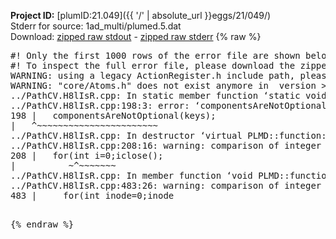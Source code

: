 **Project ID:** [plumID:21.049]({{ '/' | absolute_url }}eggs/21/049/)  
Stderr for source:  1ad_multi/plumed.5.dat   
Download: [zipped raw stdout](plumed.5.dat.plumed.stdout.txt.zip) - [zipped raw stderr](plumed.5.dat.plumed.stderr.txt.zip) 
{% raw %}
<pre>
#! Only the first 1000 rows of the error file are shown below
#! To inspect the full error file, please download the zipped raw stderr file above
WARNING: using a legacy ActionRegister.h include path, please use <<#include "core/ActionRegister.h">>
WARNING: "core/Atoms.h" does not exist anymore in  version >=2.10, you should change your code.
../PathCV.H8lIsR.cpp: In static member function ‘static void PLMD::function::PathCV::registerKeywords(PLMD::Keywords&)’:
../PathCV.H8lIsR.cpp:198:3: error: ‘componentsAreNotOptional’ was not declared in this scope
198 |   componentsAreNotOptional(keys);
|   ^~~~~~~~~~~~~~~~~~~~~~~~
../PathCV.H8lIsR.cpp: In destructor ‘virtual PLMD::function::PathCV::~PathCV()’:
../PathCV.H8lIsR.cpp:208:16: warning: comparison of integer expressions of different signedness: ‘int’ and ‘unsigned int’ [-Wsign-compare]
208 |   for(int i=0;i<mw_n_;++i){
|               ~^~~~~~
../PathCV.H8lIsR.cpp: In constructor ‘PLMD::function::PathCV::PathCV(const PLMD::ActionOptions&)’:
../PathCV.H8lIsR.cpp:236:16: warning: comparison of integer expressions of different signedness: ‘int’ and ‘unsigned int’ [-Wsign-compare]
236 |   for(int i=0;i<mw_n_;++i){
|               ~^~~~~~
../PathCV.H8lIsR.cpp:259:11: warning: comparison of integer expressions of different signedness: ‘int’ and ‘unsigned int’ [-Wsign-compare]
259 |       if(i==mw_id_) ifiles[i]->close();
|          ~^~~~~~~~
../PathCV.H8lIsR.cpp: In member function ‘void PLMD::function::PathCV::generatePath()’:
../PathCV.H8lIsR.cpp:483:26: warning: comparison of integer expressions of different signedness: ‘int’ and ‘unsigned int’ [-Wsign-compare]
483 |     for(int inode=0;inode<nnodes;inode++){
|                     ~~~~~^~~~~~~
../PathCV.H8lIsR.cpp: In member function ‘void PLMD::function::PathCV::readMultipleWalkers()’:
../PathCV.H8lIsR.cpp:941:16: warning: comparison of integer expressions of different signedness: ‘int’ and ‘unsigned int’ [-Wsign-compare]
941 |   for(int i=0;i<mw_n_;++i){
|               ~^~~~~~
../PathCV.H8lIsR.cpp:942:9: warning: comparison of integer expressions of different signedness: ‘int’ and ‘unsigned int’ [-Wsign-compare]
942 |     if(i==mw_id_) continue;
|        ~^~~~~~~~
../PathCV.H8lIsR.cpp:957:5: error: invalid use of incomplete type ‘class PLMD::Communicator’
957 |     comm.Barrier();
|     ^~~~
In file included from /home/runner/opt/include/plumed/function/../core/../tools/OFile.h:25,
from /home/runner/opt/include/plumed/function/../core/../tools/Log.h:25,
from /home/runner/opt/include/plumed/function/../core/Action.h:30,
from /home/runner/opt/include/plumed/function/../core/ActionWithValue.h:25,
from /home/runner/opt/include/plumed/function/Function.h:25,
from ../PathCV.H8lIsR.cpp:22:
/home/runner/opt/include/plumed/function/../core/../tools/FileBase.h:29:7: note: forward declaration of ‘class PLMD::Communicator’
29 | class Communicator;
|       ^~~~~~~~~~~~
../PathCV.H8lIsR.cpp:958:5: error: invalid use of incomplete type ‘class PLMD::Communicator’
958 |     multi_sim_comm.Barrier();
|     ^~~~~~~~~~~~~~
/home/runner/opt/include/plumed/function/../core/../tools/FileBase.h:29:7: note: forward declaration of ‘class PLMD::Communicator’
29 | class Communicator;
|       ^~~~~~~~~~~~
terminate called after throwing an instance of 'PLMD::Plumed::ExceptionError'
what():
(core/PlumedMain.cpp:1502) void PLMD::PlumedMain::load(const std::string&)
An error happened while executing command env PLUMED_ROOT='/home/runner/opt/lib/plumed' PLUMED_VERSION='2.10.0' PLUMED_HTMLDIR='/home/runner/opt/share/doc/plumed' PLUMED_INCLUDEDIR='/home/runner/opt/include' PLUMED_PROGRAM_NAME='plumed' PLUMED_IS_INSTALLED='yes' "/home/runner/opt/lib/plumed"/scripts/mklib.sh -n -o ./../PathCV.2.10.0.so ../PathCV.cpp

[pkrvm7jw40e0xgp:09959] *** Process received signal ***
[pkrvm7jw40e0xgp:09959] Signal: Aborted (6)
[pkrvm7jw40e0xgp:09959] Signal code:  (-6)
[pkrvm7jw40e0xgp:09959] [ 0] /lib/x86_64-linux-gnu/libc.so.6(+0x45330)[0x7f5257c45330]
[pkrvm7jw40e0xgp:09959] [ 1] /lib/x86_64-linux-gnu/libc.so.6(pthread_kill+0x11c)[0x7f5257c9eb2c]
[pkrvm7jw40e0xgp:09959] [ 2] /lib/x86_64-linux-gnu/libc.so.6(gsignal+0x1e)[0x7f5257c4527e]
[pkrvm7jw40e0xgp:09959] [ 3] /lib/x86_64-linux-gnu/libc.so.6(abort+0xdf)[0x7f5257c288ff]
[pkrvm7jw40e0xgp:09959] [ 4] /lib/x86_64-linux-gnu/libstdc++.so.6(+0xa5ff5)[0x7f52580a5ff5]
[pkrvm7jw40e0xgp:09959] [ 5] /lib/x86_64-linux-gnu/libstdc++.so.6(+0xbb0da)[0x7f52580bb0da]
[pkrvm7jw40e0xgp:09959] [ 6] /lib/x86_64-linux-gnu/libstdc++.so.6(_ZSt10unexpectedv+0x0)[0x7f52580a5a55]
[pkrvm7jw40e0xgp:09959] [ 7] /lib/x86_64-linux-gnu/libstdc++.so.6(+0xa5a6f)[0x7f52580a5a6f]
[pkrvm7jw40e0xgp:09959] [ 8] plumed(+0x146dd)[0x55aad2f2f6dd]
[pkrvm7jw40e0xgp:09959] [ 9] /lib/x86_64-linux-gnu/libc.so.6(+0x2a1ca)[0x7f5257c2a1ca]
[pkrvm7jw40e0xgp:09959] [10] /lib/x86_64-linux-gnu/libc.so.6(__libc_start_main+0x8b)[0x7f5257c2a28b]
[pkrvm7jw40e0xgp:09959] [11] plumed(+0x15365)[0x55aad2f30365]
[pkrvm7jw40e0xgp:09959] *** End of error message ***
</pre>
{% endraw %}
